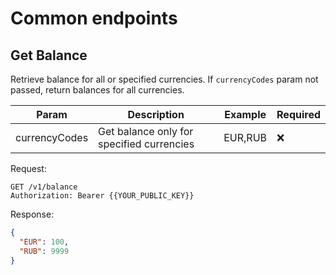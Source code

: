 # Common endpoints

## Get Balance

Retrieve balance for all or specified currencies. If `currencyCodes` param not passed, return balances for all currencies.

| Param         | Description                               | Example | Required |
| ------------- | ----------------------------------------- | ------- | -------- |
| currencyCodes | Get balance only for specified currencies | EUR,RUB | ❌        |

Request:

```http
GET /v1/balance
Authorization: Bearer {{YOUR_PUBLIC_KEY}}
```

Response:

```json
{
  "EUR": 100,
  "RUB": 9999
}
```
